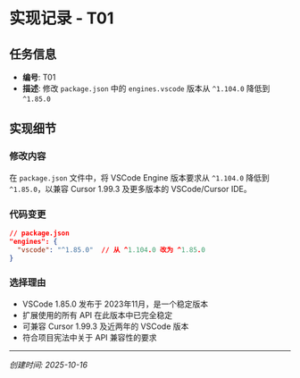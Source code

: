 # 实现记录 - T01

## 任务信息
- **编号**: T01
- **描述**: 修改 `package.json` 中的 `engines.vscode` 版本从 `^1.104.0` 降低到 `^1.85.0`

## 实现细节

### 修改内容
在 `package.json` 文件中，将 VSCode Engine 版本要求从 `^1.104.0` 降低到 `^1.85.0`，以兼容 Cursor 1.99.3 及更多版本的 VSCode/Cursor IDE。

### 代码变更
```json
// package.json
"engines": {
  "vscode": "^1.85.0"  // 从 ^1.104.0 改为 ^1.85.0
}
```

### 选择理由
- VSCode 1.85.0 发布于 2023年11月，是一个稳定版本
- 扩展使用的所有 API 在此版本中已完全稳定
- 可兼容 Cursor 1.99.3 及近两年的 VSCode 版本
- 符合项目宪法中关于 API 兼容性的要求

---
*创建时间: 2025-10-16*
